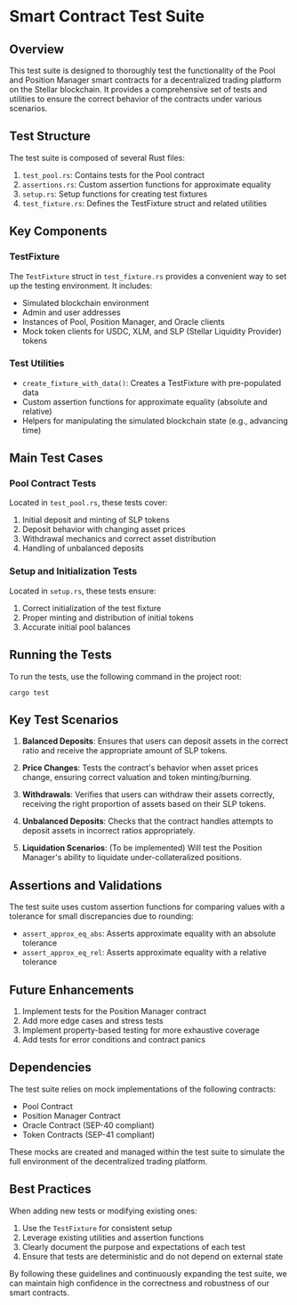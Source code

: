 # Smart Contract Test Suite

## Overview

This test suite is designed to thoroughly test the functionality of the Pool and Position Manager smart contracts for a decentralized trading platform on the Stellar blockchain. It provides a comprehensive set of tests and utilities to ensure the correct behavior of the contracts under various scenarios.

## Test Structure

The test suite is composed of several Rust files:

1. `test_pool.rs`: Contains tests for the Pool contract
2. `assertions.rs`: Custom assertion functions for approximate equality
3. `setup.rs`: Setup functions for creating test fixtures
4. `test_fixture.rs`: Defines the TestFixture struct and related utilities

## Key Components

### TestFixture

The `TestFixture` struct in `test_fixture.rs` provides a convenient way to set up the testing environment. It includes:

- Simulated blockchain environment
- Admin and user addresses
- Instances of Pool, Position Manager, and Oracle clients
- Mock token clients for USDC, XLM, and SLP (Stellar Liquidity Provider) tokens

### Test Utilities

- `create_fixture_with_data()`: Creates a TestFixture with pre-populated data
- Custom assertion functions for approximate equality (absolute and relative)
- Helpers for manipulating the simulated blockchain state (e.g., advancing time)

## Main Test Cases

### Pool Contract Tests

Located in `test_pool.rs`, these tests cover:

1. Initial deposit and minting of SLP tokens
2. Deposit behavior with changing asset prices
3. Withdrawal mechanics and correct asset distribution
4. Handling of unbalanced deposits

### Setup and Initialization Tests

Located in `setup.rs`, these tests ensure:

1. Correct initialization of the test fixture
2. Proper minting and distribution of initial tokens
3. Accurate initial pool balances

## Running the Tests

To run the tests, use the following command in the project root:

```
cargo test
```

## Key Test Scenarios

1. **Balanced Deposits**: Ensures that users can deposit assets in the correct ratio and receive the appropriate amount of SLP tokens.

2. **Price Changes**: Tests the contract's behavior when asset prices change, ensuring correct valuation and token minting/burning.

3. **Withdrawals**: Verifies that users can withdraw their assets correctly, receiving the right proportion of assets based on their SLP tokens.

4. **Unbalanced Deposits**: Checks that the contract handles attempts to deposit assets in incorrect ratios appropriately.

5. **Liquidation Scenarios**: (To be implemented) Will test the Position Manager's ability to liquidate under-collateralized positions.

## Assertions and Validations

The test suite uses custom assertion functions for comparing values with a tolerance for small discrepancies due to rounding:

- `assert_approx_eq_abs`: Asserts approximate equality with an absolute tolerance
- `assert_approx_eq_rel`: Asserts approximate equality with a relative tolerance

## Future Enhancements

1. Implement tests for the Position Manager contract
2. Add more edge cases and stress tests
3. Implement property-based testing for more exhaustive coverage
4. Add tests for error conditions and contract panics

## Dependencies

The test suite relies on mock implementations of the following contracts:

- Pool Contract
- Position Manager Contract
- Oracle Contract (SEP-40 compliant)
- Token Contracts (SEP-41 compliant)

These mocks are created and managed within the test suite to simulate the full environment of the decentralized trading platform.

## Best Practices

When adding new tests or modifying existing ones:

1. Use the `TestFixture` for consistent setup
2. Leverage existing utilities and assertion functions
3. Clearly document the purpose and expectations of each test
4. Ensure that tests are deterministic and do not depend on external state

By following these guidelines and continuously expanding the test suite, we can maintain high confidence in the correctness and robustness of our smart contracts.
